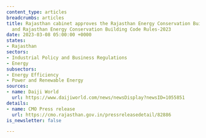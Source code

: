 ```yaml
---
content_type: articles
breadcrumbs: articles
title: Rajasthan cabinet approves the Rajasthan Energy Conservation Building Code
  and Rajasthan Energy Conservation Building Code Rules-2023
date: 2023-03-08 05:00:00 +0000
states:
- Rajasthan
sectors:
- Industrial Policy and Business Regulations
- Energy
subsectors:
- Energy Efficiency
- Power and Renewable Energy
sources:
- name: Daiji World
  url: https://www.daijiworld.com/news/newsDisplay?newsID=1055851
details:
- name: CMO Press release
  url: https://cmo.rajasthan.gov.in/pressreleasedetail/82886
is_newsletter: false

---
```

